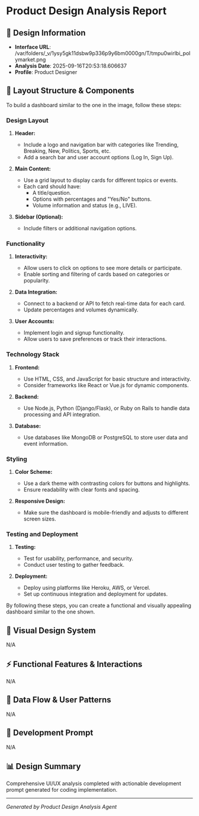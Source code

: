 # Product Design Analysis Report

## 🎨 Design Information
- **Interface URL**: /var/folders/_v/1ysy5gk11dsbw9p336p9y6bm0000gn/T/tmpu0wirlbi_polymarket.png
- **Analysis Date**: 2025-09-16T20:53:18.606637
- **Profile**: Product Designer

## 📐 Layout Structure & Components
To build a dashboard similar to the one in the image, follow these steps:

### Design Layout
1. **Header:**
   - Include a logo and navigation bar with categories like Trending, Breaking, New, Politics, Sports, etc.
   - Add a search bar and user account options (Log In, Sign Up).

2. **Main Content:**
   - Use a grid layout to display cards for different topics or events.
   - Each card should have:
     - A title/question.
     - Options with percentages and "Yes/No" buttons.
     - Volume information and status (e.g., LIVE).

3. **Sidebar (Optional):**
   - Include filters or additional navigation options.

### Functionality
1. **Interactivity:**
   - Allow users to click on options to see more details or participate.
   - Enable sorting and filtering of cards based on categories or popularity.

2. **Data Integration:**
   - Connect to a backend or API to fetch real-time data for each card.
   - Update percentages and volumes dynamically.

3. **User Accounts:**
   - Implement login and signup functionality.
   - Allow users to save preferences or track their interactions.

### Technology Stack
1. **Frontend:**
   - Use HTML, CSS, and JavaScript for basic structure and interactivity.
   - Consider frameworks like React or Vue.js for dynamic components.

2. **Backend:**
   - Use Node.js, Python (Django/Flask), or Ruby on Rails to handle data processing and API integration.

3. **Database:**
   - Use databases like MongoDB or PostgreSQL to store user data and event information.

### Styling
1. **Color Scheme:**
   - Use a dark theme with contrasting colors for buttons and highlights.
   - Ensure readability with clear fonts and spacing.

2. **Responsive Design:**
   - Make sure the dashboard is mobile-friendly and adjusts to different screen sizes.

### Testing and Deployment
1. **Testing:**
   - Test for usability, performance, and security.
   - Conduct user testing to gather feedback.

2. **Deployment:**
   - Deploy using platforms like Heroku, AWS, or Vercel.
   - Set up continuous integration and deployment for updates.

By following these steps, you can create a functional and visually appealing dashboard similar to the one shown.

## 🎨 Visual Design System
N/A

## ⚡ Functional Features & Interactions
N/A

## 🔄 Data Flow & User Patterns
N/A

## 🚀 Development Prompt
N/A

## 📊 Design Summary
Comprehensive UI/UX analysis completed with actionable development prompt generated for coding implementation.

---
*Generated by Product Design Analysis Agent*
